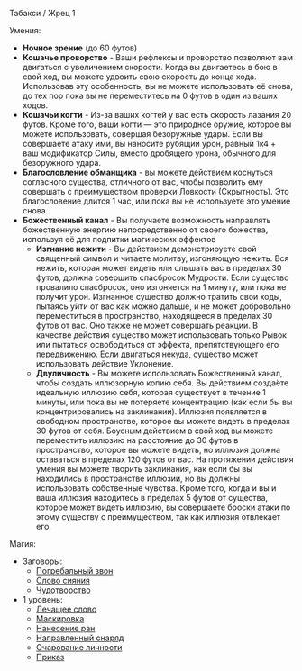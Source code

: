 Табакси / Жрец 1

Умения:
- **Ночное зрение** (до 60 футов)
- **Кошачье проворство** - Ваши рефлексы и проворство позволяют вам двигаться с увеличением скорости. Когда вы двигаетесь в бою в свой ход, вы можете удвоить свою скорость до конца хода. Использовав эту особенность, вы не можете использовать её снова, до тех пор пока вы не переместитесь на 0 футов в один из ваших ходов.
- **Кошачьи когти** - Из-за ваших когтей у вас есть скорость лазания 20 футов. Кроме того, ваши когти — это природное оружие, которое вы можете использовать, совершая безоружные удары. Если вы совершаете атаку ими, вы наносите рубящий урон, равный 1к4 + ваш модификатор Силы, вместо дробящего урона, обычного для безоружного удара.
- **Благословление обманщика** - вы можете действием коснуться согласного существа, отличного от вас, чтобы позволить ему совершать с преимуществом проверки Ловкости (Скрытность). Это благословение длится 1 час, или пока вы не используете это умение снова.
- **Божественный канал** - Вы получаете возможность направлять божественную энергию непосредственно от своего божества, используя её для подпитки магических эффектов
	- **Изгнание нежити** - Вы действием демонстрируете свой священный символ и читаете молитву, изгоняющую нежить. Вся нежить, которая может видеть или слышать вас в пределах 30 футов, должна совершить спасбросок Мудрости. Если существо провалило спасбросок, оно изгоняется на 1 минуту, или пока не получит урон. Изгнанное существо должно тратить свои ходы, пытаясь уйти от вас как можно дальше, и не может добровольно переместиться в пространство, находящееся в пределах 30 футов от вас. Оно также не может совершать реакции. В качестве действия существо может использовать только Рывок или пытаться освободиться от эффекта, препятствующего его передвижению. Если двигаться некуда, существо может использовать действие Уклонение.
	- **Двуличность** - Вы можете использовать Божественный канал, чтобы создать иллюзорную копию себя. Вы действием создаёте идеальную иллюзию себя, которая существует в течение 1 минуты, или пока вы не потеряете концентрацию (как если бы вы концентрировались на заклинании). Иллюзия появляется в свободном пространстве, которое вы можете видеть в пределах 30 футов от себя. Боусным действием в свой ход вы можете переместить иллюзию на расстояние до 30 футов в пространство, которое вы можете видеть, но иллюзия должна оставаться в пределах 120 футов от вас. На протяжении действия умения вы можете творить заклинания, как если бы вы находились в пространстве иллюзии, но вы должны использовать собственные чувства. Кроме того, когда и вы и ваша иллюзия находитесь в пределах 5 футов от существа, которое может видеть иллюзию, вы совершаете броски атаки по этому существу с преимуществом, так как иллюзия отвлекает его.

Магия:
- Заговоры:
	- [Погребальный звон](</Правила/Магия/Погребальный звон.md>)
	- [Слово сияния](</Правила/Магия/Слово сияния.md>)
	- [Чудотворство](</Правила/Магия/Чудотворство.md>)
- 1 уровень:
	- [Лечащее слово](</Правила/Магия/Лечащее слово.md>)
	- [Маскировка](</Правила/Магия/Маскировка.md>)
	- [Нанесение ран](</Правила/Магия/Нанесение ран.md>)
	- [Направленный снаряд](</Правила/Магия/Направленный снаряд.md>)
	- [Очарование личности](</Правила/Магия/Очарование личности.md>)
	- [Приказ](</Правила/Магия/Приказ.md>)